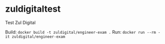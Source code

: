 # zuldigitaltest
Test Zul Digital

Build: `docker build -t zuldigital/engineer-exam .`
Run: `docker run --rm -it zuldigital/engineer-exam`